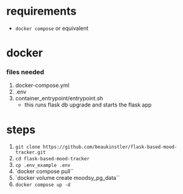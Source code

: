 # requirements

- `docker compose` or equivalent

# docker


### files needed
1. docker-compose.yml
2. .env
3. container_entrypoint/entrypoint.sh
    - this runs flask db upgrade and starts the flask app

# steps
1. `git clone https://github.com/beaukinstler/flask-based-mood-tracker.git`
1. `cd flask-based-mood-tracker`
1. `cp .env_example .env`
1. `docker compose pull``
2. `docker volume create moodsy_pg_data``
3. `docker compose up -d`

